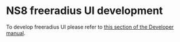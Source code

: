 # NS8 freeradius UI development

To develop freeradius UI please refer to [this section of the Developer manual](https://nethserver.github.io/ns8-core/ui/modules/#module-ui-development).
